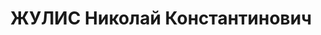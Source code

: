 ---
title: ЖУЛИС Николай Константинович
description: "старший военфельдшер, ст. лекпом военсклада №29 ХВО. \n  ВКВС - 08.12.1937,\
  \ ВМН. Расстрелян 09.12.1937, Харьков"
---